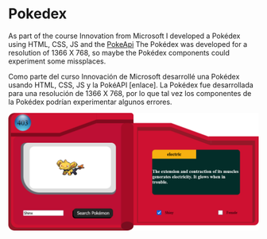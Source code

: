 # Pokedex
As part of the course Innovation from Microsoft I developed a Pokédex using HTML, CSS, JS and the [PokeApi](https://pokeapi.co/?ref=hackernoon.com)
The Pokédex was developed for a resolution of 1366 X 768, so maybe the Pokédex components could experiment some missplaces. 

Como parte del curso Innovación de Microsoft desarrollé una Pokédex usando HTML, CSS, JS y la PokéAPI [enlace].
La Pokédex fue desarrollada para una resolución de 1366 X 768, por lo que tal vez los componentes de la Pokédex podrían experimentar algunos errores.

![Pokedex](https://github.com/RazielFake/Pokedex/blob/main/ssPokedex.png "Pokédex")
